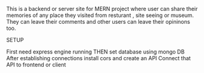 This is a backend or server site for MERN project where user can share their memories of any place they visited from resturant , site seeing or museum. They can leave their comments and other users can leave their opininons too.

SETUP

First need express engine running 
THEN set database using mongo DB 
After establishing connections install cors and create an API
Connect that API to frontend or client
